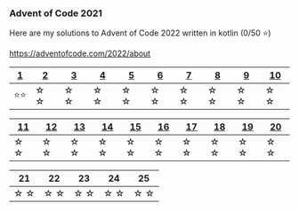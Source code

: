 ### Advent of Code 2021

Here are my solutions to Advent of Code 2022 written in kotlin (0/50 ⭐)

https://adventofcode.com/2022/about


| [1](src/main/kotlin/Day01.kt) | [2](src/main/kotlin/Day02.kt) | [3](src/main/kotlin/Day03.kt) | [4](src/main/kotlin/Day04.kt) | [5](src/main/kotlin/Day05.kt) | [6](src/main/kotlin/Day06.kt) | [7](src/main/kotlin/Day07.kt) | [8](src/main/kotlin/Day08.kt) | [9](src/main/kotlin/Day09.kt) | [10](src/main/kotlin/Day10.kt) |
|----|----|----|----|----|----|----|----|----|----|
| ⭐⭐ | ☆ ☆ | ☆ ☆ | ☆ ☆ | ☆ ☆ | ☆ ☆ | ☆ ☆ | ☆ ☆ | ☆ ☆ | ☆ ☆ |


| [11](src/main/kotlin/Day11.kt) | [12](src/main/kotlin/Day12.kt) | [13](src/main/kotlin/Day13.kt) | [14](src/main/kotlin/Day14.kt) | [15](src/main/kotlin/Day15.kt) | [16](src/main/kotlin/Day16.kt) | [17](src/main/kotlin/Day17.kt) | [18](src/main/kotlin/Day18.kt) | [19](src/main/kotlin/Day19.kt) | [20](src/main/kotlin/Day20.kt) |
|----|----|----|----|----|----|----|----|----|----|
| ☆ ☆ | ☆ ☆ | ☆ ☆ | ☆ ☆ | ☆ ☆ | ☆ ☆ | ☆ ☆ | ☆ ☆ | ☆ ☆ | ☆ ☆ |

| 21 | 22 | 23 | 24 | 25 |
|----|----|----|----|----|
| ☆ ☆ | ☆ ☆ | ☆ ☆ | ☆ ☆ | ☆ ☆ |

